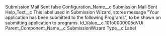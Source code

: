 <?xml version="1.0" encoding="UTF-8"?>
<CustomMetadata xmlns="http://soap.sforce.com/2006/04/metadata" xmlns:xsi="http://www.w3.org/2001/XMLSchema-instance" xmlns:xsd="http://www.w3.org/2001/XMLSchema">
    <label>Submission Mail Sent</label>
    <protected>false</protected>
    <values>
        <field>Configuration_Name__c</field>
        <value xsi:type="xsd:string">Submission Mail Sent</value>
    </values>
    <values>
        <field>Help_Text__c</field>
        <value xsi:type="xsd:string">This label used in Submission Wizard, stores message &quot;Your application has been submitted to the following Programs&quot;, to be shown on submitting application to programs.</value>
    </values>
    <values>
        <field>Id_Value__c</field>
        <value xsi:type="xsd:string">101o0000005dVUi</value>
    </values>
    <values>
        <field>Parent_Component_Name__c</field>
        <value xsi:type="xsd:string">SubmissionWizard</value>
    </values>
    <values>
        <field>Type__c</field>
        <value xsi:type="xsd:string">Label</value>
    </values>
</CustomMetadata>
